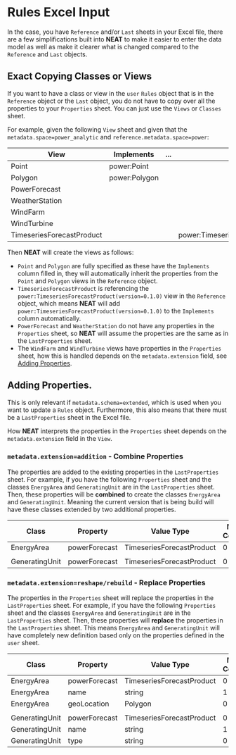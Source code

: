 # Rules Excel Input

In the case, you have `Reference` and/or `Last` sheets in your Excel file, there are a few simplifications built
into **NEAT** to make it easier to enter the data model as well as make it clearer what is changed compared to the
`Reference` and `Last` objects.

## Exact Copying Classes or Views

If you want to have a class or view in the `user` `Rules` object that is in the `Reference` object or the `Last` object,
you do not have to copy over all the properties to your `Properties` sheet. You can just use the `Views` or `Classes`
sheet.

For example, given the following `View` sheet and given that the `metadata.space=power_analytic`
and `reference.metadata.space=power`:

| View                      | Implements    | ... | Reference                                      |
|---------------------------|---------------| --- | ---------------------------------------------- |
| Point                     | power:Point   |     |                                                |
| Polygon                   | power:Polygon |     |                                                |
| PowerForecast             |               |     |                                                |
| WeatherStation            |               |     |                                                |
| WindFarm                  |               |     |                                                |
| WindTurbine               |               |     |                                                |
| TimeseriesForecastProduct |               |     | power:TimeseriesForecastProduct(version=0.1.0) |

Then **NEAT** will create the views as follows:

* `Point` and `Polygon` are fully specified as these have the `Implements` column filled in, they will automatically
  inherit the properties from the `Point` and `Polygon` views in the `Reference` object.
* `TimeseriesForecastProduct` is referencing the `power:TimeseriesForecastProduct(version=0.1.0)` view in the `Reference`
  object, which means **NEAT** will add `power:TimeseriesForecastProduct(version=0.1.0)` to the `Implements` column
  automatically.
* `PowerForecast` and `WeatherStation` do not have any properties in the `Properties` sheet, so **NEAT** will assume
  the properties are the same as in the `LastProperties` sheet.
* The `WindFarm` and `WindTurbine` views have properties in the `Properties` sheet, how this is handled depends
  on the `metadata.extension` field, see [Adding Properties](#adding-properties).

## Adding Properties.

This is only relevant if `metadata.schema=extended`, which is used when you want to update a `Rules` object. Furthermore,
this also means that there must be a `LastProperties` sheet in the Excel file.

How **NEAT** interprets the properties in the `Properties` sheet depends on the `metadata.extension` field in the `View`.

### <code>metadata.extension=addition</code> - Combine Properties

The properties are added to the existing properties in the `LastProperties ` sheet. For example,
if you have the following `Properties` sheet and the classes `EnergyArea` and `GeneratingUnit` are
in the `LastProperties` sheet. Then, these properties will be **combined** to create the classes
`EnergyArea` and `GeneratingUnit`. Meaning the current version that is being build will have these
classes extended by two additional properties.

| Class                     | Property      | Value Type                | Min Count | Max Count  |
|---------------------------|---------------|---------------------------|-----------|------------|
| EnergyArea                | powerForecast | TimeseriesForecastProduct | 0         | 1          |
|                           |               |                           |           |            |
| GeneratingUnit            | powerForecast | TimeseriesForecastProduct | 0         | 1          |

### <code>metadata.extension=reshape/rebuild</code> - Replace Properties

The properties in the `Properties` sheet will replace the properties in the `LastProperties` sheet. For example,
if you have the following `Properties` sheet and the classes `EnergyArea` and `GeneratingUnit` are
in the `LastProperties` sheet. Then, these properties will **replace** the properties in the `LastProperties` sheet.
This means `EnergyArea` and `GeneratingUnit` will have completely new definition based only on the
properties defined in the `user` sheet.

| Class                     | Property      | Value Type                | Min Count | Max Count  |
|---------------------------|---------------|---------------------------|-----------|------------|
| EnergyArea                | powerForecast | TimeseriesForecastProduct | 0         | 1          |
| EnergyArea                | name          | string                    | 1         | 1          |
| EnergyArea                | geoLocation   | Polygon                   | 0         | 1          |
|                           |               |                           |           |            |
| GeneratingUnit            | powerForecast | TimeseriesForecastProduct | 0         | 1          |
| GeneratingUnit            | name          | string                    | 1         | 1          |
| GeneratingUnit            | type          | string                    | 0         | 1          |

